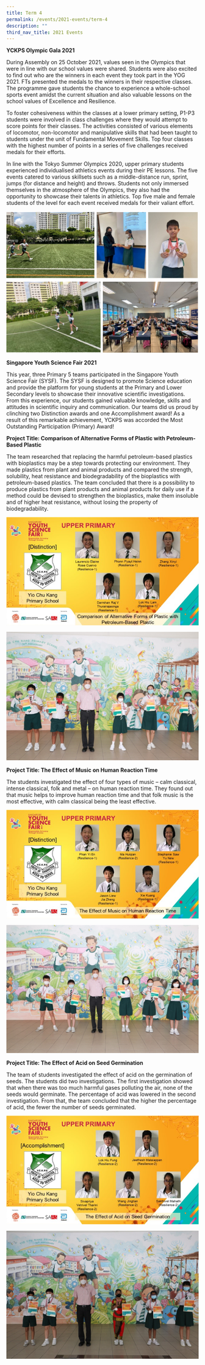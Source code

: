 ```yaml
---
title: Term 4
permalink: /events/2021-events/term-4
description: ""
third_nav_title: 2021 Events
---
```

**YCKPS Olympic Gala 2021**

During Assembly on 25 October 2021, values seen in the Olympics that were in line with our school values were shared. Students were also excited to find out who are the winners in each event they took part in the YOG 2021. FTs presented the medals to the winners in their respective classes. The programme gave students the chance to experience a whole-school sports event amidst the current situation and also valuable lessons on the school values of Excellence and Resilience. 

To foster cohesiveness within the classes at a lower primary setting, P1-P3 students were involved in class challenges where they would attempt to score points for their classes. The activities consisted of various elements of locomotor, non-locomotor and manipulative skills that had been taught to students under the unit of Fundamental Movement Skills. Top four classes with the highest number of points in a series of five challenges received medals for their efforts. 

In line with the Tokyo Summer Olympics 2020, upper primary students experienced individualised athletics events during their PE lessons. The five events catered to various skillsets such as a middle-distance run, sprint, jumps (for distance and height) and throws. Students not only immersed themselves in the atmosphere of the Olympics, they also had the opportunity to showcase their talents in athletics. Top five male and female students of the level for each event received medals for their valiant effort. 

![YCKPS Olympic Gala 2021](/images/YCKPS%20Olympic%20Gala%202021.png)  

**Singapore Youth Science Fair 2021**

This year, three Primary 5 teams participated in the Singapore Youth Science Fair (SYSF). The SYSF is designed to promote Science education and provide the platform for young students at the Primary and Lower Secondary levels to showcase their innovative scientific investigations. From this experience, our students gained valuable knowledge, skills and attitudes in scientific inquiry and communication. Our teams did us proud by clinching two Distinction awards and one Accomplishment award! As a result of this remarkable achievement, YCKPS was accorded the Most Outstanding Participation (Primary) Award! 

**Project Title: Comparison of Alternative Forms of Plastic with Petroleum-Based Plastic** 

The team researched that replacing the harmful petroleum-based plastics with bioplastics may be a step towards protecting our environment. They made plastics from plant and animal products and compared the strength, solubility, heat resistance and biodegradability of the bioplastics with petroleum-based plastics. The team concluded that there is a possibility to produce plastics from plant products and animal products for daily use if a method could be devised to strengthen the bioplastics, make them insoluble and of higher heat resistance, without losing the property of biodegradability.  

![Comparison of Alternative Forms of Plastic with Petroleum-Based Plastic](/images/Comparison%20of%20Alternative%20Forms%20of%20Plastic%20with%20Petroleum-Based%20Plastic1.jpg)

![Comparison of Alternative Forms of Plastic with Petroleum-Based Plastic](/images/Comparison%20of%20Alternative%20Forms%20of%20Plastic%20with%20Petroleum-Based%20Plastic2.jpg)

**Project Title: The Effect of Music on Human Reaction Time** 

The students investigated the effect of four types of music – calm classical, intense classical, folk and metal – on human reaction time. They found out that music helps to improve human reaction time and that folk music is the most effective, with calm classical being the least effective.  

![The Effect of Music on Human Reaction Time](/images/The%20Effect%20of%20Music%20on%20Human%20Reaction%20Time1.jpg)

![The Effect of Music on Human Reaction Time](/images/The%20Effect%20of%20Music%20on%20Human%20Reaction%20Time2.jpg)

**Project Title: The Effect of Acid on Seed Germination**

The team of students investigated the effect of acid on the germination of seeds. The students did two investigations. The first investigation showed that when there was too much harmful gases polluting the air, none of the seeds would germinate. The percentage of acid was lowered in the second investigation. From that, the team concluded that the higher the percentage of acid, the fewer the number of seeds germinated.

![The Effect of Acid on Seed Germination](/images/The%20Effect%20of%20Acid%20on%20Seed%20Germination1.jpg)

![The Effect of Acid on Seed Germination](/images/The%20Effect%20of%20Acid%20on%20Seed%20Germination2.jpg)